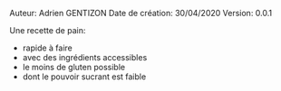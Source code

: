 Auteur: Adrien GENTIZON
Date de création: 30/04/2020
Version: 0.0.1

Une recette de pain:
- rapide à faire
- avec des ingrédients accessibles
- le moins de gluten possible
- dont le pouvoir sucrant est faible